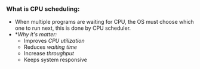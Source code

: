 
### What is CPU scheduling:
* When multiple programs are waiting for CPU, the OS must choose which one to run next, this is done by CPU scheduler.
* **Why it's matter:*
	* Improves *CPU utilization*
	* Reduces *waiting time*
	* Increase *throughput*
	* Keeps system responsive